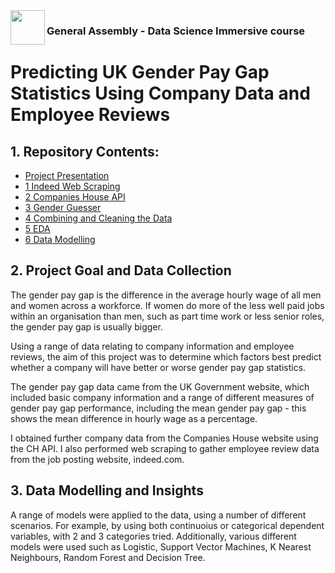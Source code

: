 <img src="http://imgur.com/1ZcRyrc.png" align="left" height="55px">

### General Assembly - Data Science Immersive course

# Predicting UK Gender Pay Gap Statistics Using Company Data and Employee Reviews

## 1. Repository Contents:
- [Project Presentation](Capstone_Project_Presentation.pdf)
- [1 Indeed Web Scraping](1_indeed_scraping)
- [2 Companies House API](2_CH_API)
- [3 Gender Guesser](3_gender_guesser)
- [4 Combining and Cleaning the Data](4_combining_and_cleaning)
- [5 EDA](5_EDA)
- [6 Data Modelling](6_final_models)
  
  
## 2. Project Goal and Data Collection
The gender pay gap is the difference in the average hourly wage of all men and women across a workforce. If women do more of the less well paid jobs within an organisation than men, such as part time work or less senior roles, the gender pay gap is usually bigger.

Using a range of data relating to company information and employee reviews, the aim of this project was to determine which factors best predict whether a company will have better or worse gender pay gap statistics. 

The gender pay gap data came from the UK Government website, which included basic company information and a range of different measures of gender pay gap performance, including the mean gender pay gap - this shows the mean difference in hourly wage as a percentage.

I obtained further company data from the Companies House website using the CH API. I also performed web scraping to gather employee review data from the job posting website, indeed.com.


## 3. Data Modelling and Insights
A range of models were applied to the data, using a number of different scenarios. For example, by using both continuoius or categorical dependent variables, with 2 and 3 categories tried. Additionally, various different models were used such as Logistic, Support Vector Machines, K Nearest Neighbours, Random Forest and Decision Tree. 
